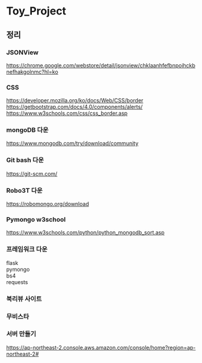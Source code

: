 # Toy_Project      

## 정리     


### JSONView         
https://chrome.google.com/webstore/detail/jsonview/chklaanhfefbnpoihckbnefhakgolnmc?hl=ko


### CSS
https://developer.mozilla.org/ko/docs/Web/CSS/border     
https://getbootstrap.com/docs/4.0/components/alerts/     
https://www.w3schools.com/css/css_border.asp     

### mongoDB 다운
https://www.mongodb.com/try/download/community

### Git bash 다운
https://git-scm.com/
### Robo3T 다운 
https://robomongo.org/download
### Pymongo w3school
https://www.w3schools.com/python/python_mongodb_sort.asp
### 프레임워크 다운     
flask     
pymongo    
bs4     
requests     
### 북리뷰 사이트 
### 무비스타
      
### 서버 만들기
https://ap-northeast-2.console.aws.amazon.com/console/home?region=ap-northeast-2#
